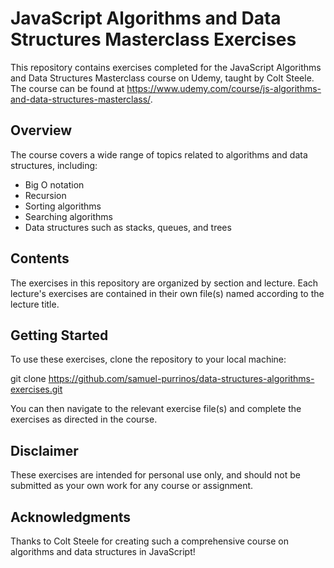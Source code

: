 # JavaScript Algorithms and Data Structures Masterclass Exercises

This repository contains exercises completed for the JavaScript Algorithms and Data Structures Masterclass course on Udemy, taught by Colt Steele. The course can be found at https://www.udemy.com/course/js-algorithms-and-data-structures-masterclass/.

## Overview

The course covers a wide range of topics related to algorithms and data structures, including:

- Big O notation
- Recursion
- Sorting algorithms
- Searching algorithms
- Data structures such as stacks, queues, and trees

## Contents

The exercises in this repository are organized by section and lecture. Each lecture's exercises are contained in their own file(s) named according to the lecture title. 

## Getting Started

To use these exercises, clone the repository to your local machine:

git clone https://github.com/samuel-purrinos/data-structures-algorithms-exercises.git


You can then navigate to the relevant exercise file(s) and complete the exercises as directed in the course. 

## Disclaimer

These exercises are intended for personal use only, and should not be submitted as your own work for any course or assignment. 

## Acknowledgments

Thanks to Colt Steele for creating such a comprehensive course on algorithms and data structures in JavaScript!
